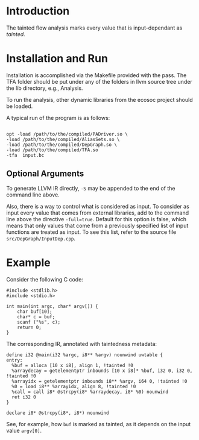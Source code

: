 # Introduction #

The tainted flow analysis marks every value that is input-dependant as _tainted_.

# Installation and Run #

Installation is accomplished via the Makefile provided with the pass. The TFA folder should be put under any of the folders in llvm source tree under the lib directory, e.g., Analysis.

To run the analysis, other dynamic libraries from the ecosoc project should be loaded.

A typical run of the program is as follows:

```

opt -load /path/to/the/compiled/PADriver.so \
-load /path/to/the/compiled/AliasSets.so \
-load /path/to/the/compiled/DepGraph.so \
-load /path/to/the/compiled/TFA.so
-tfa  input.bc

```
## Optional Arguments ##

To generate LLVM IR directly, `-S` may be appended to the end of the command line above.

Also, there is a way to control what is considered as input. To consider as input every value that comes from external libraries, add to the command line above the directive `-full=true`. Default for this option is false, which means that only values that come from a previously specified list of input functions are treated as input. To see this list, refer to the source file `src/DepGraph/InputDep.cpp`.

# Example #

Consider the following C code:


```
#include <stdlib.h>
#include <stdio.h>

int main(int argc, char* argv[]) {
	char buf[10];
	char* c = buf;
	scanf ("%s", c);
	return 0;
}

```

The corresponding IR, annotated with taintedness metadata:
```
define i32 @main(i32 %argc, i8** %argv) nounwind uwtable {
entry:
  %buf = alloca [10 x i8], align 1, !tainted !0
  %arraydecay = getelementptr inbounds [10 x i8]* %buf, i32 0, i32 0, !tainted !0
  %arrayidx = getelementptr inbounds i8** %argv, i64 0, !tainted !0
  %0 = load i8** %arrayidx, align 8, !tainted !0
  %call = call i8* @strcpy(i8* %arraydecay, i8* %0) nounwind
  ret i32 0
}

declare i8* @strcpy(i8*, i8*) nounwind
```
See, for example, how `buf` is marked as tainted, as it depends on the input value `argv[0]`.

